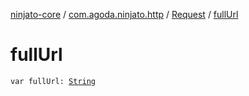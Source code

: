 [ninjato-core](../../index.md) / [com.agoda.ninjato.http](../index.md) / [Request](index.md) / [fullUrl](./full-url.md)

# fullUrl

`var fullUrl: `[`String`](https://kotlinlang.org/api/latest/jvm/stdlib/kotlin/-string/index.html)